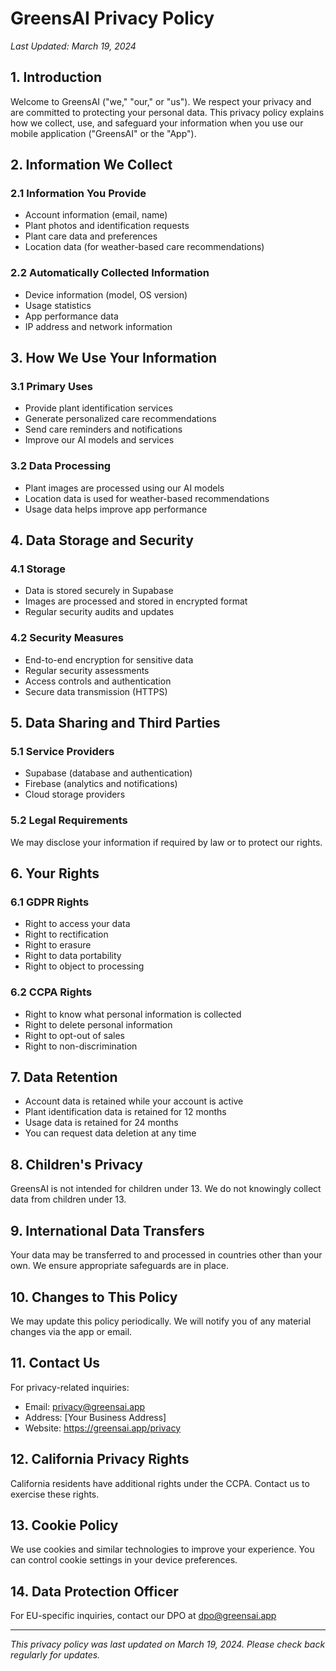 # GreensAI Privacy Policy

_Last Updated: March 19, 2024_

## 1. Introduction

Welcome to GreensAI ("we," "our," or "us"). We respect your privacy and are committed to protecting your personal data. This privacy policy explains how we collect, use, and safeguard your information when you use our mobile application ("GreensAI" or the "App").

## 2. Information We Collect

### 2.1 Information You Provide

- Account information (email, name)
- Plant photos and identification requests
- Plant care data and preferences
- Location data (for weather-based care recommendations)

### 2.2 Automatically Collected Information

- Device information (model, OS version)
- Usage statistics
- App performance data
- IP address and network information

## 3. How We Use Your Information

### 3.1 Primary Uses

- Provide plant identification services
- Generate personalized care recommendations
- Send care reminders and notifications
- Improve our AI models and services

### 3.2 Data Processing

- Plant images are processed using our AI models
- Location data is used for weather-based recommendations
- Usage data helps improve app performance

## 4. Data Storage and Security

### 4.1 Storage

- Data is stored securely in Supabase
- Images are processed and stored in encrypted format
- Regular security audits and updates

### 4.2 Security Measures

- End-to-end encryption for sensitive data
- Regular security assessments
- Access controls and authentication
- Secure data transmission (HTTPS)

## 5. Data Sharing and Third Parties

### 5.1 Service Providers

- Supabase (database and authentication)
- Firebase (analytics and notifications)
- Cloud storage providers

### 5.2 Legal Requirements

We may disclose your information if required by law or to protect our rights.

## 6. Your Rights

### 6.1 GDPR Rights

- Right to access your data
- Right to rectification
- Right to erasure
- Right to data portability
- Right to object to processing

### 6.2 CCPA Rights

- Right to know what personal information is collected
- Right to delete personal information
- Right to opt-out of sales
- Right to non-discrimination

## 7. Data Retention

- Account data is retained while your account is active
- Plant identification data is retained for 12 months
- Usage data is retained for 24 months
- You can request data deletion at any time

## 8. Children's Privacy

GreensAI is not intended for children under 13. We do not knowingly collect data from children under 13.

## 9. International Data Transfers

Your data may be transferred to and processed in countries other than your own. We ensure appropriate safeguards are in place.

## 10. Changes to This Policy

We may update this policy periodically. We will notify you of any material changes via the app or email.

## 11. Contact Us

For privacy-related inquiries:

- Email: privacy@greensai.app
- Address: [Your Business Address]
- Website: https://greensai.app/privacy

## 12. California Privacy Rights

California residents have additional rights under the CCPA. Contact us to exercise these rights.

## 13. Cookie Policy

We use cookies and similar technologies to improve your experience. You can control cookie settings in your device preferences.

## 14. Data Protection Officer

For EU-specific inquiries, contact our DPO at dpo@greensai.app

---

_This privacy policy was last updated on March 19, 2024. Please check back regularly for updates._
